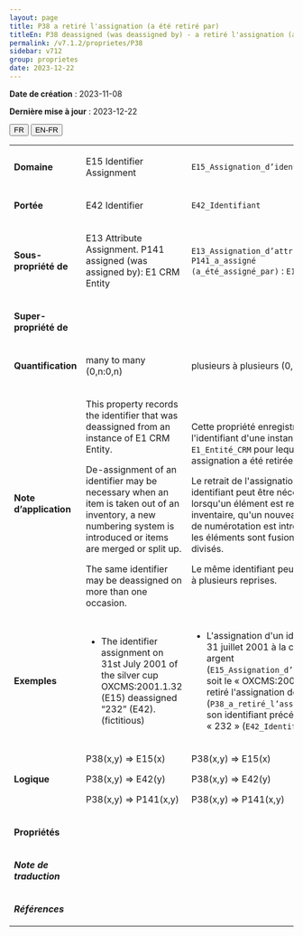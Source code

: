 ```yaml
---
layout: page
title: P38 a retiré l'assignation (a été retiré par)
titleEn: P38 deassigned (was deassigned by) - a retiré l'assignation (a été retiré par)
permalink: /v7.1.2/proprietes/P38
sidebar: v712
group: proprietes
date: 2023-12-22
---
```


**Date de création** : 2023-11-08

**Dernière mise à jour** : 2023-12-22

<div class="lang-buttons">
 <button id="fr" class="activate">FR</button>
 <button id="en-fr">EN-FR</button>
</div>

<table>
<tbody>
<tr>
<td><p><strong>Domaine</strong></p></td>
<td class="en">
<p>E15 Identifier Assignment</p>
</td>
<td>
<p><code class="language-plaintext highlighter-rouge">E15_Assignation_d’identifiant</code></p>
</td>
</tr>
<tr>
<td><p><strong>Portée</strong></p></td>
<td class="en">
<p>E42 Identifier</p>
</td>
<td>
<p><code class="language-plaintext highlighter-rouge">E42_Identifiant</code></p>
</td>
</tr>
<tr>
<td><p><strong>Sous-propriété de</strong></p></td>
<td class="en">
<p>E13 Attribute Assignment. P141 assigned (was assigned by): E1 CRM Entity</p>
</td>
<td>
<p><code class="language-plaintext highlighter-rouge">E13_Assignation_d’attribut</code>. <code class="language-plaintext highlighter-rouge">P141_a_assigné (a_été_assigné_par)</code> : <code class="language-plaintext highlighter-rouge">E1_Entité_CRM</code></p>
</td>
</tr>
<tr>
<td><p><strong>Super-propriété de</strong></p></td>
<td class="en">
</td>
<td>
</td>
</tr>
<tr>
<td><p><strong>Quantification</strong></p></td>
<td class="en">
<p>many to many (0,n:0,n)</p>
</td>
<td>
<p>plusieurs à plusieurs (0,n:0,n)</p>
</td>
</tr>
<tr>
<td><p><strong>Note d’application</strong></p></td>
<td class="en">
<p>This property records the identifier that was deassigned from an instance of E1 CRM Entity.</p>
<p>De-assignment of an identifier may be necessary when an item is taken out of an inventory, a new numbering system is introduced or items are merged or split up.</p>
<p>The same identifier may be deassigned on more than one occasion.</p>
</td>
<td>
<p>Cette propriété enregistre l'identifiant d'une instance de <code class="language-plaintext highlighter-rouge">E1_Entité_CRM</code> pour lequel une assignation a été retirée.</p>
<p>Le retrait de l'assignation d'un identifiant peut être nécessaire lorsqu'un élément est retiré d'un inventaire, qu'un nouveau système de numérotation est introduit ou que les éléments sont fusionnés ou divisés.</p>
<p>Le même identifiant peut être retiré à plusieurs reprises.</p>
</td>
</tr>
<tr>
<td><p><strong>Exemples</strong></p></td>
<td class="en">
<ul>
<li><p>The identifier assignment on 31st July 2001 of the silver cup OXCMS:2001.1.32 (E15) deassigned “232” (E42). (fictitious) </p>
</li>
</ul>
</td>
<td>
<ul>
<li><p>L'assignation d'un identifiant le 31 juillet 2001 à la coupe en argent (<code class="language-plaintext highlighter-rouge">E15_Assignation_d’identifiant</code>) soit le « OXCMS:2001.1.32 » a retiré l'assignation de (<code class="language-plaintext highlighter-rouge">P38_a_retiré_l’assignation</code>) son identifiant précédent « 232 » (<code class="language-plaintext highlighter-rouge">E42_Identifiant</code>) (fictif)</p>
</li>
</ul>
</td>
</tr>
<tr>
<td><p><strong>Logique</strong></p></td>
<td class="en">
<p>P38(x,y) ⇒ E15(x)</p>
<p>P38(x,y) ⇒ E42(y)</p>
<p>P38(x,y) ⇒ P141(x,y) </p>
</td>
<td>
<p>P38(x,y) ⇒ E15(x)</p>
<p>P38(x,y) ⇒ E42(y)</p>
<p>P38(x,y) ⇒ P141(x,y) </p>
</td>
</tr>
<tr>
<td><p><strong>Propriétés</strong></p></td>
<td class="en">
</td>
<td>
</td>
</tr>
<tr>
<td><p><strong><em>Note de traduction</em></strong></p></td>
<td colspan="2">
</td>
</tr>
<tr>
<td><p><strong><em>Références</em></strong></p></td>
<td colspan="2">
<p><em></em></p>
</td>
</tr>
</tbody>
</table>
